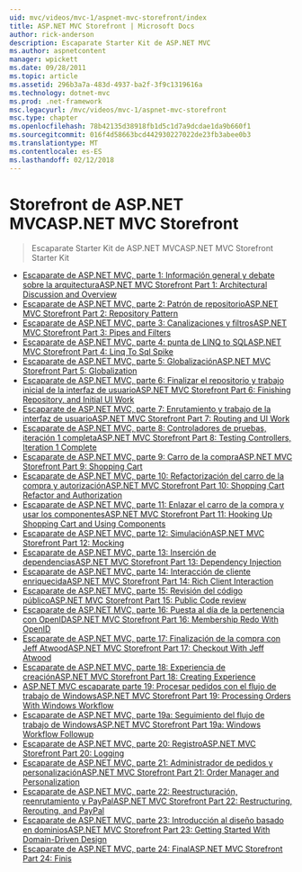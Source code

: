 ```yaml
---
uid: mvc/videos/mvc-1/aspnet-mvc-storefront/index
title: ASP.NET MVC Storefront | Microsoft Docs
author: rick-anderson
description: Escaparate Starter Kit de ASP.NET MVC
ms.author: aspnetcontent
manager: wpickett
ms.date: 09/28/2011
ms.topic: article
ms.assetid: 296b3a7a-483d-4937-ba2f-3f9c1319616a
ms.technology: dotnet-mvc
ms.prod: .net-framework
msc.legacyurl: /mvc/videos/mvc-1/aspnet-mvc-storefront
msc.type: chapter
ms.openlocfilehash: 78b42135d38918fb1d5c1d7a9dcdae1da9b660f1
ms.sourcegitcommit: 016f4d58663bcd442930227022de23fb3abee0b3
ms.translationtype: MT
ms.contentlocale: es-ES
ms.lasthandoff: 02/12/2018
---
```

<a name="aspnet-mvc-storefront"></a><span data-ttu-id="ecf1c-103">Storefront de ASP.NET MVC</span><span class="sxs-lookup"><span data-stu-id="ecf1c-103">ASP.NET MVC Storefront</span></span>
====================
> <span data-ttu-id="ecf1c-104">Escaparate Starter Kit de ASP.NET MVC</span><span class="sxs-lookup"><span data-stu-id="ecf1c-104">ASP.NET MVC Storefront Starter Kit</span></span>


- [<span data-ttu-id="ecf1c-105">Escaparate de ASP.NET MVC, parte 1: Información general y debate sobre la arquitectura</span><span class="sxs-lookup"><span data-stu-id="ecf1c-105">ASP.NET MVC Storefront Part 1: Architectural Discussion and Overview</span></span>](aspnet-mvc-storefront-part-1-architectural-discussion-and-overview.md)
- [<span data-ttu-id="ecf1c-106">Escaparate de ASP.NET MVC, parte 2: Patrón de repositorio</span><span class="sxs-lookup"><span data-stu-id="ecf1c-106">ASP.NET MVC Storefront Part 2: Repository Pattern</span></span>](aspnet-mvc-storefront-part-2-the-repository-pattern.md)
- [<span data-ttu-id="ecf1c-107">Escaparate de ASP.NET MVC, parte 3: Canalizaciones y filtros</span><span class="sxs-lookup"><span data-stu-id="ecf1c-107">ASP.NET MVC Storefront Part 3: Pipes and Filters</span></span>](aspnet-mvc-storefront-part-3-pipes-and-filters.md)
- [<span data-ttu-id="ecf1c-108">Escaparate de ASP.NET MVC, parte 4: punta de LINQ to SQL</span><span class="sxs-lookup"><span data-stu-id="ecf1c-108">ASP.NET MVC Storefront Part 4: Linq To Sql Spike</span></span>](aspnet-mvc-storefront-part-4-linq-to-sql-spike.md)
- [<span data-ttu-id="ecf1c-109">Escaparate de ASP.NET MVC, parte 5: Globalización</span><span class="sxs-lookup"><span data-stu-id="ecf1c-109">ASP.NET MVC Storefront Part 5: Globalization</span></span>](aspnet-mvc-storefront-part-5-globalization.md)
- [<span data-ttu-id="ecf1c-110">Escaparate de ASP.NET MVC, parte 6: Finalizar el repositorio y trabajo inicial de la interfaz de usuario</span><span class="sxs-lookup"><span data-stu-id="ecf1c-110">ASP.NET MVC Storefront Part 6: Finishing Repository, and Initial UI Work</span></span>](aspnet-mvc-storefront-part-6-finishing-the-repository-and-initial-ui-work.md)
- [<span data-ttu-id="ecf1c-111">Escaparate de ASP.NET MVC, parte 7: Enrutamiento y trabajo de la interfaz de usuario</span><span class="sxs-lookup"><span data-stu-id="ecf1c-111">ASP.NET MVC Storefront Part 7: Routing and UI Work</span></span>](aspnet-mvc-storefront-part-7-routing-and-ui-work.md)
- [<span data-ttu-id="ecf1c-112">Escaparate de ASP.NET MVC, parte 8: Controladores de pruebas, iteración 1 completa</span><span class="sxs-lookup"><span data-stu-id="ecf1c-112">ASP.NET MVC Storefront Part 8: Testing Controllers, Iteration 1 Complete</span></span>](aspnet-mvc-storefront-part-8-testing-controllers-iteration-1-complete.md)
- [<span data-ttu-id="ecf1c-113">Escaparate de ASP.NET MVC, parte 9: Carro de la compra</span><span class="sxs-lookup"><span data-stu-id="ecf1c-113">ASP.NET MVC Storefront Part 9: Shopping Cart</span></span>](aspnet-mvc-storefront-part-9-the-shopping-cart.md)
- [<span data-ttu-id="ecf1c-114">Escaparate de ASP.NET MVC, parte 10: Refactorización del carro de la compra y autorización</span><span class="sxs-lookup"><span data-stu-id="ecf1c-114">ASP.NET MVC Storefront Part 10: Shopping Cart Refactor and Authorization</span></span>](aspnet-mvc-storefront-part-10-shopping-cart-refactor-and-authorization.md)
- [<span data-ttu-id="ecf1c-115">Escaparate de ASP.NET MVC, parte 11: Enlazar el carro de la compra y usar los componentes</span><span class="sxs-lookup"><span data-stu-id="ecf1c-115">ASP.NET MVC Storefront Part 11: Hooking Up Shopping Cart and Using Components</span></span>](aspnet-mvc-storefront-part-11-hooking-up-the-shopping-cart-and-using-components.md)
- [<span data-ttu-id="ecf1c-116">Escaparate de ASP.NET MVC, parte 12: Simulación</span><span class="sxs-lookup"><span data-stu-id="ecf1c-116">ASP.NET MVC Storefront Part 12: Mocking</span></span>](aspnet-mvc-storefront-part-12-mocking.md)
- [<span data-ttu-id="ecf1c-117">Escaparate de ASP.NET MVC, parte 13: Inserción de dependencias</span><span class="sxs-lookup"><span data-stu-id="ecf1c-117">ASP.NET MVC Storefront Part 13: Dependency Injection</span></span>](aspnet-mvc-storefront-part-13-dependency-injection.md)
- [<span data-ttu-id="ecf1c-118">Escaparate de ASP.NET MVC, parte 14: Interacción de cliente enriquecida</span><span class="sxs-lookup"><span data-stu-id="ecf1c-118">ASP.NET MVC Storefront Part 14: Rich Client Interaction</span></span>](aspnet-mvc-storefront-part-14-rich-client-interaction.md)
- [<span data-ttu-id="ecf1c-119">Escaparate de ASP.NET MVC, parte 15: Revisión del código público</span><span class="sxs-lookup"><span data-stu-id="ecf1c-119">ASP.NET MVC Storefront Part 15: Public Code review</span></span>](aspnet-mvc-storefront-part-15-public-code-review.md)
- [<span data-ttu-id="ecf1c-120">Escaparate de ASP.NET MVC, parte 16: Puesta al día de la pertenencia con OpenID</span><span class="sxs-lookup"><span data-stu-id="ecf1c-120">ASP.NET MVC Storefront Part 16: Membership Redo With OpenID</span></span>](aspnet-mvc-storefront-part-16-membership-redo-with-openid.md)
- [<span data-ttu-id="ecf1c-121">Escaparate de ASP.NET MVC, parte 17: Finalización de la compra con Jeff Atwood</span><span class="sxs-lookup"><span data-stu-id="ecf1c-121">ASP.NET MVC Storefront Part 17: Checkout With Jeff Atwood</span></span>](aspnet-mvc-storefront-part-17-checkout-with-jeff-atwood.md)
- [<span data-ttu-id="ecf1c-122">Escaparate de ASP.NET MVC, parte 18: Experiencia de creación</span><span class="sxs-lookup"><span data-stu-id="ecf1c-122">ASP.NET MVC Storefront Part 18: Creating Experience</span></span>](aspnet-mvc-storefront-part-18-creating-an-experience.md)
- [<span data-ttu-id="ecf1c-123">ASP.NET MVC escaparate parte 19: Procesar pedidos con el flujo de trabajo de Windows</span><span class="sxs-lookup"><span data-stu-id="ecf1c-123">ASP.NET MVC Storefront Part 19: Processing Orders With Windows Workflow</span></span>](aspnet-mvc-storefront-part-19-processing-orders-with-windows-workflow.md)
- [<span data-ttu-id="ecf1c-124">Escaparate de ASP.NET MVC, parte 19a: Seguimiento del flujo de trabajo de Windows</span><span class="sxs-lookup"><span data-stu-id="ecf1c-124">ASP.NET MVC Storefront Part 19a: Windows Workflow Followup</span></span>](aspnet-mvc-storefront-part-19a-windows-workflow-followup.md)
- [<span data-ttu-id="ecf1c-125">Escaparate de ASP.NET MVC, parte 20: Registro</span><span class="sxs-lookup"><span data-stu-id="ecf1c-125">ASP.NET MVC Storefront Part 20: Logging</span></span>](aspnet-mvc-storefront-part-20-logging.md)
- [<span data-ttu-id="ecf1c-126">Escaparate de ASP.NET MVC, parte 21: Administrador de pedidos y personalización</span><span class="sxs-lookup"><span data-stu-id="ecf1c-126">ASP.NET MVC Storefront Part 21: Order Manager and Personalization</span></span>](aspnet-mvc-storefront-part-21-order-manager-and-personalization.md)
- [<span data-ttu-id="ecf1c-127">Escaparate de ASP.NET MVC, parte 22: Reestructuración, reenrutamiento y PayPal</span><span class="sxs-lookup"><span data-stu-id="ecf1c-127">ASP.NET MVC Storefront Part 22: Restructuring, Rerouting, and PayPal</span></span>](aspnet-mvc-storefront-part-22-restructuring-rerouting-and-paypal.md)
- [<span data-ttu-id="ecf1c-128">Escaparate de ASP.NET MVC, parte 23: Introducción al diseño basado en dominios</span><span class="sxs-lookup"><span data-stu-id="ecf1c-128">ASP.NET MVC Storefront Part 23: Getting Started With Domain-Driven Design</span></span>](aspnet-mvc-storefront-part-23-getting-started-with-domain-driven-design.md)
- [<span data-ttu-id="ecf1c-129">Escaparate de ASP.NET MVC, parte 24: Final</span><span class="sxs-lookup"><span data-stu-id="ecf1c-129">ASP.NET MVC Storefront Part 24: Finis</span></span>](aspnet-mvc-storefront-part-24-finis.md)

